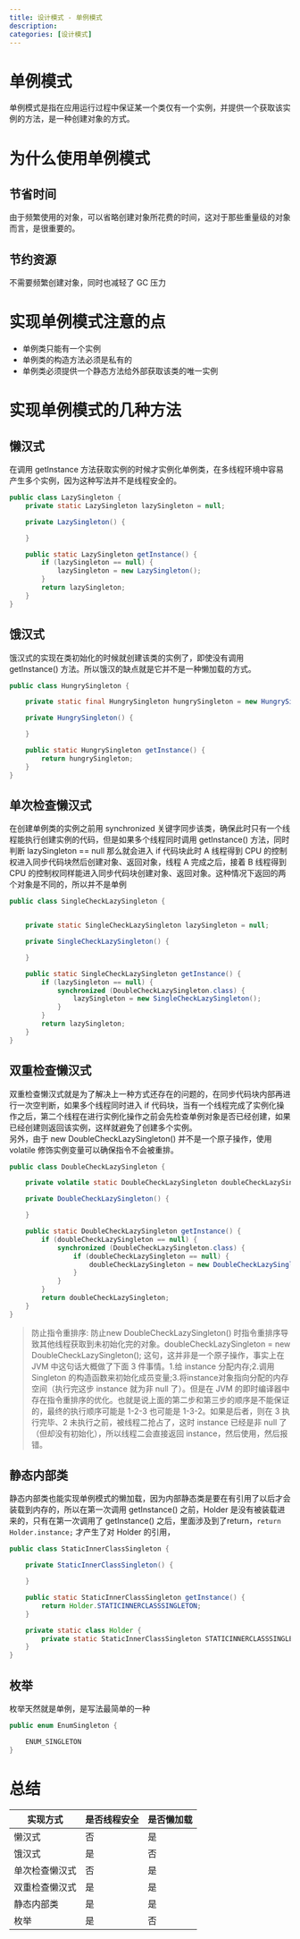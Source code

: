 ```yaml
---
title: 设计模式 - 单例模式
description: 
categories: [设计模式]
---
```



# 单例模式
单例模式是指在应用运行过程中保证某一个类仅有一个实例，并提供一个获取该实例的方法，是一种创建对象的方式。

# 为什么使用单例模式

## 节省时间
由于频繁使用的对象，可以省略创建对象所花费的时间，这对于那些重量级的对象而言，是很重要的。

## 节约资源
不需要频繁创建对象，同时也减轻了 GC 压力


<!-- more -->
# 实现单例模式注意的点
- 单例类只能有一个实例
- 单例类的构造方法必须是私有的
- 单例类必须提供一个静态方法给外部获取该类的唯一实例

# 实现单例模式的几种方法

## 懒汉式

在调用 getInstance 方法获取实例的时候才实例化单例类，在多线程环境中容易产生多个实例，因为这种写法并不是线程安全的。

```java 
public class LazySingleton {
    private static LazySingleton lazySingleton = null;

    private LazySingleton() {

    }

    public static LazySingleton getInstance() {
        if (lazySingleton == null) {
            lazySingleton = new LazySingleton();
        }
        return lazySingleton;
    }
}
```

## 饿汉式

饿汉式的实现在类初始化的时候就创建该类的实例了，即使没有调用 getInstance() 方法。所以饿汉的缺点就是它并不是一种懒加载的方式。

```java
public class HungrySingleton {

    private static final HungrySingleton hungrySingleton = new HungrySingleton();

    private HungrySingleton() {

    }

    public static HungrySingleton getInstance() {
        return hungrySingleton;
    }
}
```

## 单次检查懒汉式

在创建单例类的实例之前用 synchronized 关键字同步该类，确保此时只有一个线程能执行创建实例的代码，但是如果多个线程同时调用 getInstance() 方法，同时判断 lazySingleton == null 那么就会进入 if 代码块此时 A 线程得到 CPU 的控制权进入同步代码块然后创建对象、返回对象，线程 A 完成之后，接着 B 线程得到 CPU 的控制权同样能进入同步代码块创建对象、返回对象。这种情况下返回的两个对象是不同的，所以并不是单例

```java
public class SingleCheckLazySingleton {


    private static SingleCheckLazySingleton lazySingleton = null;

    private SingleCheckLazySingleton() {

    }

    public static SingleCheckLazySingleton getInstance() {
        if (lazySingleton == null) {
            synchronized (DoubleCheckLazySingleton.class) {
                lazySingleton = new SingleCheckLazySingleton();
            }
        }
        return lazySingleton;
    }
}

```

## 双重检查懒汉式

双重检查懒汉式就是为了解决上一种方式还存在的问题的，在同步代码块内部再进行一次空判断，如果多个线程同时进入 if 代码块，当有一个线程完成了实例化操作之后，第二个线程在进行实例化操作之前会先检查单例对象是否已经创建，如果已经创建则返回该实例，这样就避免了创建多个实例。    
另外，由于 new DoubleCheckLazySingleton() 并不是一个原子操作，使用 volatile 修饰实例变量可以确保指令不会被重排。 

```java
public class DoubleCheckLazySingleton {

    private volatile static DoubleCheckLazySingleton doubleCheckLazySingleton = null;

    private DoubleCheckLazySingleton() {

    }

    public static DoubleCheckLazySingleton getInstance() {
        if (doubleCheckLazySingleton == null) {
            synchronized (DoubleCheckLazySingleton.class) {
                if (doubleCheckLazySingleton == null) {
                    doubleCheckLazySingleton = new DoubleCheckLazySingleton();
                }
            }
        }
        return doubleCheckLazySingleton;
    }
}
```

> 防止指令重排序: 防止new DoubleCheckLazySingleton() 时指令重排序导致其他线程获取到未初始化完的对象。doubleCheckLazySingleton = new DoubleCheckLazySingleton(); 这句，这并非是一个原子操作，事实上在 JVM 中这句话大概做了下面 3 件事情。1.给 instance 分配内存;2.调用 Singleton 的构造函数来初始化成员变量;3.将instance对象指向分配的内存空间（执行完这步 instance 就为非 null 了）。但是在 JVM 的即时编译器中存在指令重排序的优化。也就是说上面的第二步和第三步的顺序是不能保证的，最终的执行顺序可能是 1-2-3 也可能是 1-3-2。如果是后者，则在 3 执行完毕、2 未执行之前，被线程二抢占了，这时 instance 已经是非 null 了（但却没有初始化），所以线程二会直接返回 instance，然后使用，然后报错。

## 静态内部类

静态内部类也能实现单例模式的懒加载，因为内部静态类是要在有引用了以后才会装载到内存的，所以在第一次调用 getInstance() 之前，Holder 是没有被装载进来的，只有在第一次调用了 getInstance() 之后，里面涉及到了return，```return Holder.instance;``` 才产生了对 Holder 的引用，

```java
public class StaticInnerClassSingleton {

    private StaticInnerClassSingleton() {

    }

    public static StaticInnerClassSingleton getInstance() {
        return Holder.STATICINNERCLASSSINGLETON;
    }

    private static class Holder {
        private static StaticInnerClassSingleton STATICINNERCLASSSINGLETON = new StaticInnerClassSingleton();
    }
}
```

## 枚举
枚举天然就是单例，是写法最简单的一种

```java 
public enum EnumSingleton {

    ENUM_SINGLETON
}
```

# 总结

实现方式 | 是否线程安全 | 是否懒加载 
---|--- |---
懒汉式 | 否 | 是
饿汉式 | 是 | 否
单次检查懒汉式 | 否 | 是
双重检查懒汉式 | 是 | 是
静态内部类 | 是 | 是
枚举 | 是 | 否

